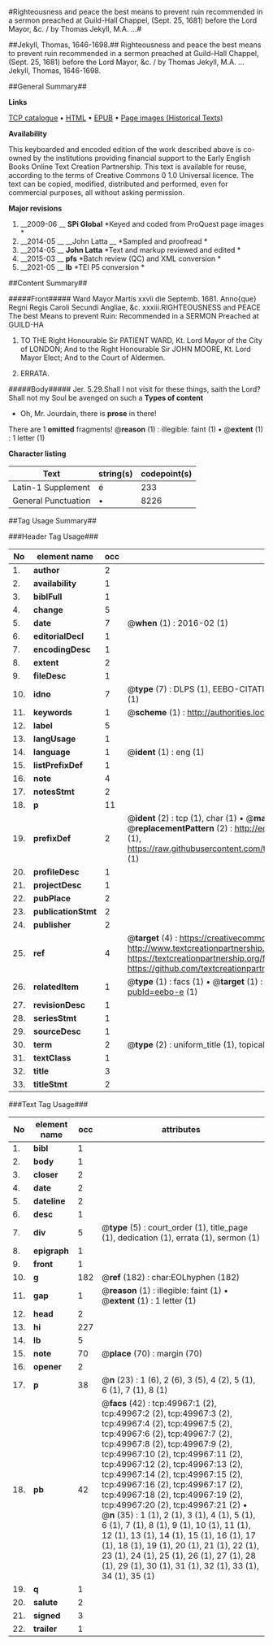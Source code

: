 #Righteousness and peace the best means to prevent ruin recommended in a sermon preached at Guild-Hall Chappel, (Sept. 25, 1681) before the Lord Mayor, &c. / by Thomas Jekyll, M.A. ...#

##Jekyll, Thomas, 1646-1698.##
Righteousness and peace the best means to prevent ruin recommended in a sermon preached at Guild-Hall Chappel, (Sept. 25, 1681) before the Lord Mayor, &c. / by Thomas Jekyll, M.A. ...
Jekyll, Thomas, 1646-1698.

##General Summary##

**Links**

[TCP catalogue](http://www.ota.ox.ac.uk/tcp/)  • 
[HTML](http://tei.it.ox.ac.uk/tcp/Texts-HTML/free/A46/A46728.html)  • 
[EPUB](http://tei.it.ox.ac.uk/tcp/Texts-EPUB/free/A46/A46728.epub) • 
[Page images (Historical Texts)](https://historicaltexts.jisc.ac.uk/eebo-11855064e)

**Availability**

This keyboarded and encoded edition of the work described above is co-owned by the
    institutions providing financial support to the Early English Books Online Text Creation
    Partnership. This text is available for reuse, according to the terms of  Creative Commons 0 1.0 Universal
    licence. The text can be copied, modified, distributed and performed, even for commercial
    purposes, all without asking permission.

**Major revisions**

1. __2009-06 __ __SPi Global__ *Keyed and coded from ProQuest page images *
1. __2014-05 __ __John Latta __ *Sampled and proofread *
1. __2014-05 __ __John Latta__ *Text and markup reviewed and edited *
1. __2015-03 __ __pfs__ *Batch review (QC) and XML conversion *
1. __2021-05 __ __lb__ *TEI P5 conversion *

##Content Summary##

#####Front#####
Ward Mayor.Martis xxvii die Septemb. 1681. Anno{que} Regni Regis Caroli Secundi Angliae, &c. xxxiii.RIGHTEOUSNESS and PEACE The best Means to prevent Ruin: Recommended in a SERMON Preached at GUILD-HA
1. TO THE Right Honourable Sir PATIENT WARD, Kt. Lord Mayor of the City of LONDON; And to the Right Honourable Sir JOHN MOORE, Kt. Lord Mayor Elect; And to the Court of Aldermen.

1. ERRATA.

#####Body#####
Jer. 5.29.Shall I not visit for these things, saith the Lord? Shall not my Soul be avenged on such a
**Types of content**

  * Oh, Mr. Jourdain, there is **prose** in there!

There are 1 **omitted** fragments! 
 @__reason__ (1) : illegible: faint (1)  •  @__extent__ (1) : 1 letter (1)

**Character listing**


|Text|string(s)|codepoint(s)|
|---|---|---|
|Latin-1 Supplement|é|233|
|General Punctuation|•|8226|

##Tag Usage Summary##

###Header Tag Usage###

|No|element name|occ|attributes|
|---|---|---|---|
|1.|__author__|2||
|2.|__availability__|1||
|3.|__biblFull__|1||
|4.|__change__|5||
|5.|__date__|7| @__when__ (1) : 2016-02 (1)|
|6.|__editorialDecl__|1||
|7.|__encodingDesc__|1||
|8.|__extent__|2||
|9.|__fileDesc__|1||
|10.|__idno__|7| @__type__ (7) : DLPS (1), EEBO-CITATION (1), VID (1), EEBO-PROQUEST (1), STC (2), OCLC (1)|
|11.|__keywords__|1| @__scheme__ (1) : http://authorities.loc.gov/ (1)|
|12.|__label__|5||
|13.|__langUsage__|1||
|14.|__language__|1| @__ident__ (1) : eng (1)|
|15.|__listPrefixDef__|1||
|16.|__note__|4||
|17.|__notesStmt__|2||
|18.|__p__|11||
|19.|__prefixDef__|2| @__ident__ (2) : tcp (1), char (1)  •  @__matchPattern__ (2) : ([0-9\-]+):([0-9IVX]+) (1), (.+) (1)  •  @__replacementPattern__ (2) : http://eebo.chadwyck.com/downloadtiff?vid=$1&page=$2 (1), https://raw.githubusercontent.com/textcreationpartnership/Texts/master/tcpchars.xml#$1 (1)|
|20.|__profileDesc__|1||
|21.|__projectDesc__|1||
|22.|__pubPlace__|2||
|23.|__publicationStmt__|2||
|24.|__publisher__|2||
|25.|__ref__|4| @__target__ (4) : https://creativecommons.org/publicdomain/zero/1.0/ (1), http://www.textcreationpartnership.org/docs/. (1), https://textcreationpartnership.org/faq/#faq05 (1), https://github.com/textcreationpartnership (1)|
|26.|__relatedItem__|1| @__type__ (1) : facs (1)  •  @__target__ (1) : https://data.historicaltexts.jisc.ac.uk/view?pubId=eebo-e (1)|
|27.|__revisionDesc__|1||
|28.|__seriesStmt__|1||
|29.|__sourceDesc__|1||
|30.|__term__|2| @__type__ (2) : uniform_title (1), topical_term (1)|
|31.|__textClass__|1||
|32.|__title__|3||
|33.|__titleStmt__|2||


###Text Tag Usage###

|No|element name|occ|attributes|
|---|---|---|---|
|1.|__bibl__|1||
|2.|__body__|1||
|3.|__closer__|2||
|4.|__date__|2||
|5.|__dateline__|2||
|6.|__desc__|1||
|7.|__div__|5| @__type__ (5) : court_order (1), title_page (1), dedication (1), errata (1), sermon (1)|
|8.|__epigraph__|1||
|9.|__front__|1||
|10.|__g__|182| @__ref__ (182) : char:EOLhyphen (182)|
|11.|__gap__|1| @__reason__ (1) : illegible: faint (1)  •  @__extent__ (1) : 1 letter (1)|
|12.|__head__|2||
|13.|__hi__|227||
|14.|__lb__|5||
|15.|__note__|70| @__place__ (70) : margin (70)|
|16.|__opener__|2||
|17.|__p__|38| @__n__ (23) : 1 (6), 2 (6), 3 (5), 4 (2), 5 (1), 6 (1), 7 (1), 8 (1)|
|18.|__pb__|42| @__facs__ (42) : tcp:49967:1 (2), tcp:49967:2 (2), tcp:49967:3 (2), tcp:49967:4 (2), tcp:49967:5 (2), tcp:49967:6 (2), tcp:49967:7 (2), tcp:49967:8 (2), tcp:49967:9 (2), tcp:49967:10 (2), tcp:49967:11 (2), tcp:49967:12 (2), tcp:49967:13 (2), tcp:49967:14 (2), tcp:49967:15 (2), tcp:49967:16 (2), tcp:49967:17 (2), tcp:49967:18 (2), tcp:49967:19 (2), tcp:49967:20 (2), tcp:49967:21 (2)  •  @__n__ (35) : 1 (1), 2 (1), 3 (1), 4 (1), 5 (1), 6 (1), 7 (1), 8 (1), 9 (1), 10 (1), 11 (1), 12 (1), 13 (1), 14 (1), 15 (1), 16 (1), 17 (1), 18 (1), 19 (1), 20 (1), 21 (1), 22 (1), 23 (1), 24 (1), 25 (1), 26 (1), 27 (1), 28 (1), 29 (1), 30 (1), 31 (1), 32 (1), 33 (1), 34 (1), 35 (1)|
|19.|__q__|1||
|20.|__salute__|2||
|21.|__signed__|3||
|22.|__trailer__|1||
